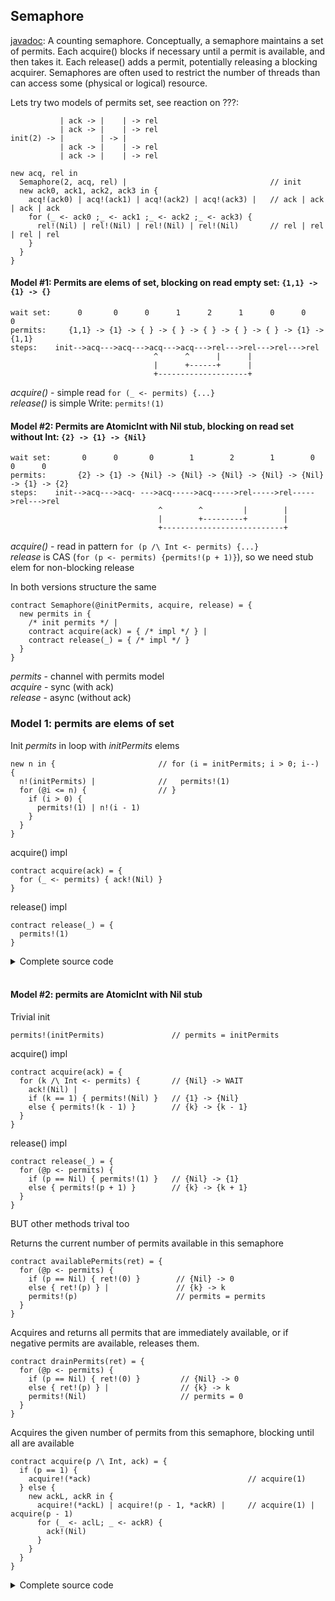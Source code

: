 ## Semaphore

[javadoc](https://docs.oracle.com/javase/9/docs/api/java/util/concurrent/Semaphore.html): A counting semaphore. Conceptually, a semaphore maintains a set of permits. Each acquire() blocks if necessary until a permit is available, and then takes it. Each release() adds a permit, potentially releasing a blocking acquirer. Semaphores are often used to restrict the number of threads than can access some (physical or logical) resource.

Lets try two models of permits set, see reaction on ???:
```
           | ack -> |    | -> rel
           | ack -> |    | -> rel
init(2) -> |        | -> |
           | ack -> |    | -> rel
           | ack -> |    | -> rel
```
```
new acq, rel in
  Semaphore(2, acq, rel) |                                // init
  new ack0, ack1, ack2, ack3 in {
    acq!(ack0) | acq!(ack1) | acq!(ack2) | acq!(ack3) |   // ack | ack | ack | ack
    for (_ <- ack0 ;_ <- ack1 ;_ <- ack2 ;_ <- ack3) {
      rel!(Nil) | rel!(Nil) | rel!(Nil) | rel!(Nil)       // rel | rel | rel | rel
    }
  }
}
```

#### Model #1: Permits are elems of set, blocking on read empty set: ```{1,1} -> {1} -> {}```
```
wait set:      0       0      0      1      2      1      0      0       0 
permits:     {1,1} -> {1} -> { } -> { } -> { } -> { } -> { } -> {1} -> {1,1}
steps:    init-->acq--->acq--->acq--->acq--->rel--->rel--->rel--->rel
                                ^      ^      |      |
                                |      +------+      |
                                +--------------------+                                 
```
*acquire()* - simple read ```for (_ <- permits) {...}```  
*release()* is simple Write: ```permits!(1)```

#### Model #2: Permits are AtomicInt with Nil stub, blocking on read set without Int: ```{2} -> {1} -> {Nil}```
```
wait set:       0      0       0        1        2        1        0       0      0   
permits:       {2} -> {1} -> {Nil} -> {Nil} -> {Nil} -> {Nil} -> {Nil} -> {1} -> {2} 
steps:    init-->acq--->acq- --->acq----->acq----->rel----->rel----->rel--->rel
                                 ^        ^         |        |
                                 |        +---------+        |
                                 +---------------------------+                                 
```
*acquire()* - read in pattern ```for (p /\ Int <- permits) {...}```  
*release* is CAS (```for (p <- permits) {permits!(p + 1)}```), so we need stub elem for non-blocking release  

In both versions structure the same
```
contract Semaphore(@initPermits, acquire, release) = {
  new permits in {
    /* init permits */ |              
    contract acquire(ack) = { /* impl */ } |      
    contract release(_) = { /* impl */ } 
  }
} 
```  
*permits* - channel with permits model  
*acquire* - sync (with ack)    
*release* - async (without ack)    


### Model 1: permits are elems of set

Init *permits* in loop with *initPermits* elems
```
new n in {                       // for (i = initPermits; i > 0; i--) {
  n!(initPermits) |              //   permits!(1)     
  for (@i <= n) {                // }
    if (i > 0) {                 
      permits!(1) | n!(i - 1)    
    }                            
  }                              
}                                
```

acquire() impl
```
contract acquire(ack) = {
  for (_ <- permits) { ack!(Nil) }
}
```

release() impl
```
contract release(_) = {
  permits!(1)
} 
```

<details><summary>Сomplete source code</summary>
<p>
  
```
new Semaphore in {
  contract Semaphore(@initPermits, acquire, release) = {
    new permits in {
      new n in {
        n!(initPermits) |
        for (@i <= n) {
          if (i > 0) {
            permits!(1) | n!(i - 1)
          }
        }
      } |        
      
      contract acquire(ack) = {
        for (_ <- permits) { acquire!(Nil) }
      } |
      
      contract release(_) = {
        permits!(1)
      } 
    }
   } |
   
   new acquire, release in {
     Semaphore!(3, *acquire, *release) |
     
     new ack0, ack1 in {
       acquire!(*ack0) | acquire!(*ack1) | for (_ <- ack0; _ <- ack1) {
         stdout!("I acquire 2 permits (A)!") | release!(Nil) | release!(Nil)
       }
     } |
     
     new ack0, ack1 in {
       acquire!(*ack0) | acquire!(*ack1) | for (_ <- ack0; _ <- ack1) {
         stdout!("I acquire 2 permits (B)!") | release!(Nil) | release!(Nil)
       }
     }     
   }
}
```
</p>
</details><br/>

#### Model #2: permits are AtomicInt with Nil stub

Trivial init
```
permits!(initPermits)               // permits = initPermits
```

acquire() impl
```
contract acquire(ack) = {           
  for (k /\ Int <- permits) {       // {Nil} -> WAIT
    ack!(Nil) |
    if (k == 1) { permits!(Nil) }   // {1} -> {Nil}
    else { permits!(k - 1) }        // {k} -> {k - 1}
  }
} 
```

release() impl
```
contract release(_) = {
  for (@p <- permits) {
    if (p == Nil) { permits!(1) }   // {Nil} -> {1}
    else { permits!(p + 1) }        // {k} -> {k + 1}
  }
}
```

BUT other methods trival too

Returns the current number of permits available in this semaphore
```
contract availablePermits(ret) = {
  for (@p <- permits) {
    if (p == Nil) { ret!(0) }        // {Nil} -> 0
    else { ret!(p) } |               // {k} -> k
    permits!(p)                      // permits = permits
  }
} 
```      

Acquires and returns all permits that are immediately available, or if negative permits are available, releases them.
```
contract drainPermits(ret) = {
  for (@p <- permits) {
    if (p == Nil) { ret!(0) }         // {Nil} -> 0
    else { ret!(p) } |                // {k} -> k
    permits!(Nil)                     // permits = 0
  }
}
```

Acquires the given number of permits from this semaphore, blocking until all are available
```
contract acquire(p /\ Int, ack) = {
  if (p == 1) {
    acquire!(*ack)                                   // acquire(1)
  } else {
    new ackL, ackR in {
      acquire!(*ackL) | acquire!(p - 1, *ackR) |     // acquire(1) | acquire(p - 1)
      for (_ <- aclL; _ <- ackR) {
        ack!(Nil)
      }                      
    }
  }            
}
```

<details><summary>Сomplete source code</summary>
<p>
  
```
new Semaphore in {
  contract Semaphore(@initPermits, acquire, release) = {
    new permits in {
      permits!(initPermits) |        
      
      // Acquires a permit from this semaphore, blocking until one is available
      contract acquire(ack) = {
        for (@(p /\ Int) <- permits) { 
          ack!(Nil) |
          if (p == 1) { permits!(Nil) }
          else { permits!(p - 1) }
        }
      } |

      // Returns the current number of permits available in this semaphore
      contract availablePermits(ret) = {
        for (@p <- permits) {
          if (p == Nil) { ret!(0) }
          else { ret!(p) } |
          permits!(p)
        }
      } |
      
      // Acquires and returns all permits that are immediately available, or if negative permits are available, releases them.
      contract drainPermits(ret) = {
        for (@p <- permits) {
          if (p == Nil) { ret!(0) }
          else { ret!(p) } |
          permits!(Nil)
        }
      } |

      // Acquires the given number of permits from this semaphore, blocking until all are available
      contract acquire(p /\ Int, ack) = {
        if (p == 1) {
          acquire!(*ack)
        } else {
          new ackL, ackR in {
            acquire!(*ackL) | acquire!(p - 1, *ackR) | 
            for (_ <- aclL; _ <- ackR) {
              ack!(Nil)
            }                      
          }
        }
      } |

      // Releases a permit, returning it to the semaphore.
      contract release(_) = {
        for (@p <- permits) {
          if (p == Nil) { permits!(1) }
          else { permits!(p + 1) }
        }
      } 
    }
   } |
   
   new acquire, release in {
     Semaphore!(3, *acquire, *release) |
     
     new ack0, ack1 in {
       acquire!(*ack0) | acquire!(*ack1) | for (_ <- ack0; _ <- ack1) {
         stdout!("I acquire 2 permits (A)!") | release!(Nil) | release!(Nil)
       }
     } |
     
     new ack0, ack1 in {
       acquire!(*ack0) | acquire!(*ack1) | for (_ <- ack0; _ <- ack1) {
         stdout!("I acquire 2 permits (B)!") | release!(Nil) | release!(Nil)
       }
     }     
   }
}
```
</p>
</details><br/>
